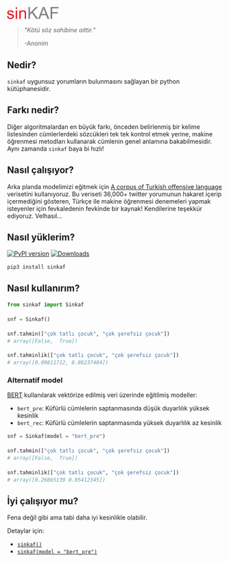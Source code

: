 <img src="sinkaf/data/sinkaf.png" width="120" />

> _"Kötü söz sahibine aittir."_
>
> -Anonim


## Nedir?

`sinkaf` uygunsuz yorumların bulunmasını sağlayan bir python kütüphanesidir.

## Farkı nedir?

Diğer algoritmalardan en büyük farkı, önceden belirlenmiş bir kelime listesinden cümlerlerdeki sözcükleri tek tek kontrol etmek yerine, makine öğrenmesi metodları kullanarak cümlenin genel anlamına bakabilmesidir. Aynı zamanda `sinkaf` baya bi hızlı! 

## Nasıl çalışıyor?

Arka planda modelimizi eğitmek için [A corpus of Turkish offensive language](https://coltekin.github.io/offensive-turkish/guidelines.html) verisetini kullanıyoruz. Bu veriseti 36,000+ twitter yorumunun hakaret içerip içermediğini gösteren, Türkçe ile makine öğrenmesi denemeleri yapmak isteyenler için fevkaledenin fevkinde bir kaynak! Kendilerine teşekkür ediyoruz. Velhasıl...

## Nasıl yüklerim?

[![PyPI version](https://badge.fury.io/py/sinkaf.svg)](https://badge.fury.io/py/sinkaf)
[![Downloads](https://static.pepy.tech/personalized-badge/sinkaf?period=total&units=international_system&left_color=grey&right_color=orange&left_text=downloads)](https://pepy.tech/project/sinkaf)

```properties
pip3 install sinkaf
```

## Nasıl kullanırım?

```python
from sinkaf import Sinkaf
  
snf = Sinkaf()

snf.tahmin(["çok tatlı çocuk", "çok şerefsiz çocuk"])
# array([False,  True])

snf.tahminlik(["çok tatlı çocuk", "çok şerefsiz çocuk"])
# array([0.09811712, 0.86237484])
```

### Alternatif model

[BERT](https://github.com/stefan-it/turkish-bert) kullanılarak vektörize edilmiş veri üzerinde eğitilmiş modeller:
- `bert_pre`: Küfürlü cümlelerin saptanmasında düşük duyarlılık yüksek kesinlik
- `bert_rec`: Küfürlü cümlelerin saptanmasında yüksek duyarlılık az kesinlik

```python
snf = Sinkaf(model = "bert_pre")

snf.tahmin(["çok tatlı çocuk", "çok şerefsiz çocuk"])
# array([False,  True])

snf.tahminlik(["çok tatlı çocuk", "çok şerefsiz çocuk"])
# array([0.26865139 0.85412345])

```

## İyi çalışıyor mu?
Fena değil gibi ama tabi daha iyi kesinlikle olabilir. 

Detaylar için:   
- [`sinkaf()`](sinkaf.ipynb)
- [`sinkaf(model = "bert_pre")`](sinkaf_alternatif.ipynb)

